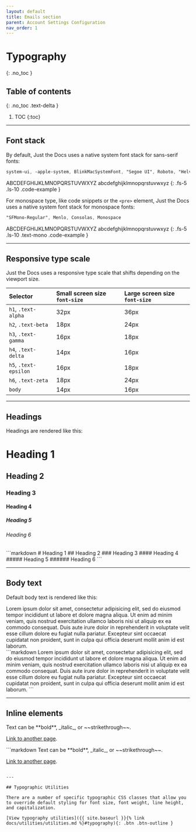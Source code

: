 ```yaml
---
layout: default
title: Emails section
parent: Account Settings Configuration
nav_order: 1
---
```


# Typography
{: .no_toc }

## Table of contents
{: .no_toc .text-delta }

1. TOC
{:toc}

---

## Font stack

By default, Just the Docs uses a native system font stack for sans-serif fonts:

```scss
system-ui, -apple-system, BlinkMacSystemFont, "Segoe UI", Roboto, "Helvetica Neue", Arial, sans-serif
```

ABCDEFGHIJKLMNOPQRSTUVWXYZ
abcdefghijklmnopqrstuvwxyz
{: .fs-5 .ls-10 .code-example }

For monospace type, like code snippets or the `<pre>` element, Just the Docs uses a native system font stack for monospace fonts:

```scss
"SFMono-Regular", Menlo, Consolas, Monospace
```

ABCDEFGHIJKLMNOPQRSTUVWXYZ
abcdefghijklmnopqrstuvwxyz
{: .fs-5 .ls-10 .text-mono .code-example }

---

## Responsive type scale

Just the Docs uses a responsive type scale that shifts depending on the viewport size.

| Selector              | Small screen size `font-size`    | Large screen size `font-size` |
|:----------------------|:---------------------------------|:------------------------------|
| `h1`, `.text-alpha`   | 32px                             | 36px                          |
| `h2`, `.text-beta`    | 18px                             | 24px                          |
| `h3`, `.text-gamma`   | 16px                             | 18px                          |
| `h4`, `.text-delta`   | 14px                             | 16px                          |
| `h5`, `.text-epsilon` | 16px                             | 18px                          |
| `h6`, `.text-zeta`    | 18px                             | 24px                          |
| `body`                | 14px                             | 16px                          |

---

## Headings

Headings are rendered like this:

<div class="code-example">
<h1>Heading 1</h1>
<h2>Heading 2</h2>
<h3>Heading 3</h3>
<h4>Heading 4</h4>
<h5>Heading 5</h5>
<h6>Heading 6</h6>
</div>
```markdown
# Heading 1
## Heading 2
### Heading 3
#### Heading 4
##### Heading 5
###### Heading 6
```

---

## Body text

Default body text is rendered like this:

<div class="code-example" markdown="1">
Lorem ipsum dolor sit amet, consectetur adipisicing elit, sed do eiusmod tempor incididunt ut labore et dolore magna aliqua. Ut enim ad minim veniam, quis nostrud exercitation ullamco laboris nisi ut aliquip ex ea commodo consequat. Duis aute irure dolor in reprehenderit in voluptate velit esse cillum dolore eu fugiat nulla pariatur. Excepteur sint occaecat cupidatat non proident, sunt in culpa qui officia deserunt mollit anim id est laborum.
</div>
```markdown
Lorem ipsum dolor sit amet, consectetur adipisicing elit, sed do eiusmod tempor incididunt ut labore et dolore magna aliqua. Ut enim ad minim veniam, quis nostrud exercitation ullamco laboris nisi ut aliquip ex ea commodo consequat. Duis aute irure dolor in reprehenderit in voluptate velit esse cillum dolore eu fugiat nulla pariatur. Excepteur sint occaecat cupidatat non proident, sunt in culpa qui officia deserunt mollit anim id est laborum.
```

---

## Inline elements

<div class="code-example" markdown="1">
Text can be **bold**, _italic_, or ~~strikethrough~~.

[Link to another page](another-page).
</div>
```markdown
Text can be **bold**, _italic_, or ~~strikethrough~~.

[Link to another page](another-page).
```

---

## Typographic Utilities

There are a number of specific typographic CSS classes that allow you to override default styling for font size, font weight, line height, and capitalization.

[View typography utilities]({{ site.baseurl }}{% link docs/utilities/utilities.md %}#typography){: .btn .btn-outline }
